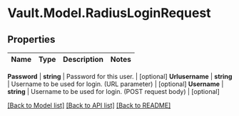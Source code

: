 # Vault.Model.RadiusLoginRequest

## Properties

Name | Type | Description | Notes
------------ | ------------- | ------------- | -------------

**Password** | **string** | Password for this user. | [optional] **Urlusername** | **string** | Username to be used for login. (URL parameter) | [optional] **Username** | **string** | Username to be used for login. (POST request body) | [optional] 

[[Back to Model list]](../README.md#documentation-for-models) [[Back to API list]](../README.md#documentation-for-api-endpoints) [[Back to README]](../README.md)

